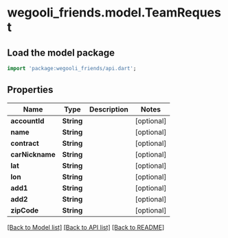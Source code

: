 # wegooli_friends.model.TeamRequest

## Load the model package

```dart
import 'package:wegooli_friends/api.dart';
```

## Properties

| Name            | Type       | Description | Notes      |
| --------------- | ---------- | ----------- | ---------- |
| **accountId**   | **String** |             | [optional] |
| **name**        | **String** |             | [optional] |
| **contract**    | **String** |             | [optional] |
| **carNickname** | **String** |             | [optional] |
| **lat**         | **String** |             | [optional] |
| **lon**         | **String** |             | [optional] |
| **add1**        | **String** |             | [optional] |
| **add2**        | **String** |             | [optional] |
| **zipCode**     | **String** |             | [optional] |

[[Back to Model list]](../README.md#documentation-for-models)
[[Back to API list]](../README.md#documentation-for-api-endpoints)
[[Back to README]](../README.md)
